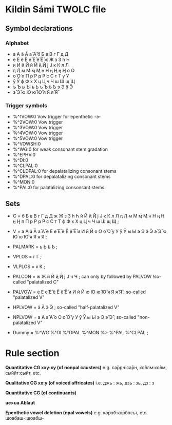 
# Kildin Sámi TWOLC file

## Symbol declarations
### Alphabet

 *   а А ӓ Ӓ а̄ А̄ б Б в В г Г д Д   
 *   е Е ё Ё е̄ Е̄ ё̄ Ё̄ ж Ж з З һ Һ  
 *   и И ӣ Ӣ й Й ҋ Ҋ ј Ј к К л Л  
 *   ӆ Ӆ м М ӎ Ӎ н Н ӊ Ӊ ӈ Ӈ о О  
 *   о̄ О̄ п П р Р ҏ Ҏ с С т Т у У  
 *   ӯ Ӯ ф Ф х Х ц Ц ч Ч ш Ш щ Щ  
 *   ъ Ъ ы Ы ь Ь ъ Ъ ҍ Ҍ э Э ӭ Ӭ  
 *   э̄ Э̄ ю Ю ю̄ Ю̄ я Я я̄ Я̄          


### Trigger symbols
 *   %^1VOW:0		 Vow trigger for epenthetic -э-
 *   %^2VOW:0		 Vow trigger 
 *   %^3VOW:0		 Vow trigger 
 *   %^4VOW:0		 Vow trigger 
 *   %^5VOW:0		 Vow trigger 
 *   %^VOWSH:0              
 *   %^WG:0		 for weak consonant stem gradation 
 *   %^EPHV:0          
 *   %^DI:0              
 *   %^CLPAL:0     
 *   %^CLDPAL:0	 for depalatalizing consonant stems
 *   %^DPAL:0		 for depalatalizing consonant stems
 *   %^MON:0    
 *   %^PAL:0		 for palatalizing consonsant stems




## Sets
 *  C  = б Б в В г Г д Д ж Ж з З һ Һ й Й ҋ Ҋ ј Ј к К л Л ӆ Ӆ м М ӎ Ӎ н Н ӊ Ӊ ӈ Ӈ п П р Р ҏ Ҏ с С т Т ф Ф х Х ц Ц ч Ч ш Ш щ Щ ;  
 *  V  = а А ӓ Ӓ а̄ А̄ е Е е̄ Е̄ ё Ё ё̄ Ё̄ и И ӣ Ӣ о О о̄ О̄ у У ӯ Ӯ ы Ы э Э ӭ Ӭ э̄ Э̄ ю Ю ю̄ Ю̄ я Я я̄ Я̄ ;  
 *  PALMARK = ь Ь ҍ Ҍ ;  
 *  VPLOS = г Г ;  
 *  VLPLOS = к К ;  
 *  PALCON = ж Ж й Й ҋ Ҋ ј Ј ч Ч ;   can only by followed by PALVOW !so-called "palatalized C"
 *  PALVOW = е Е е̄ Е̄ ё Ё ё̄ Ё̄ и И ӣ Ӣ ю Ю ю̄ Ю̄ я Я я̄ Я̄ ;  so-called "palatalized V"
 *  HPLVOW = ӓ Ӓ ӭ Ӭ ;   so-called "half-palatalized V"
 *  NPLVOW = а А а̄ А̄ о О о̄ О̄ у У ӯ Ӯ ы Ы э Э э̄ Э̄ ;   so-called "non-palatalized V"

 *  Dummy  = %^WG %^DI %^DPAL %^MON %> %^PAL %^CLPAL ;  


# Rule section

**Quantitative CG xxy:xy (of nonpal cлusters)**  e.g. са̄ррн:са̄рн, ко̄ллм:ко̄лм, сыййт:сыйт, etc. 

**Qualitative CG xx:y (of voiced affricates)** i.e. джь : жь, дзь : зь, дз : з

**Quantitative CG (of continuants)**  

**ue>ua Ablaut**  

**Epenthetic vowel deletion (npal vowels)** e.g. ко̄рэб:ко̄рбэсьт, etc. шоабаш-:шоабш-





